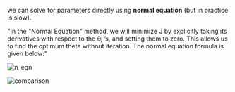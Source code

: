 we can solve for parameters directly using **normal equation** (but in practice is slow).

"In the "Normal Equation" method, we will minimize J by explicitly taking its derivatives with respect to the θj ’s, and setting them to zero. This allows us to find the optimum theta without iteration. The normal equation formula is given below:"

![n_eqn](https://i.gyazo.com/1b3f477391227cebaba80c8edb262573.png)

![comparison](https://i.gyazo.com/03629be8fa2eea155bcb504bdda07ff8.png)
